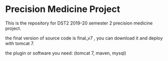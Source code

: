 # Precision Medicine Project

This is the repository for DST2 2019-20 semester 2 precision medicine project.

the final version of source code is final_v7 , you can download it and deploy with tomcat 7.

the plugin or software you need: (tomcat 7, maven, mysql)
